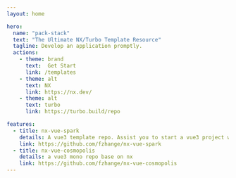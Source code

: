```yaml
---
layout: home

hero:
  name: "pack-stack"
  text: "The Ultimate NX/Turbo Template Resource"
  tagline: Develop an application promptly.
  actions:
    - theme: brand
      text:  Get Start
      link: /templates
    - theme: alt
      text: NX
      link: https://nx.dev/
    - theme: alt
      text: turbo
      link: https://turbo.build/repo

features:
  - title: nx-vue-spark
    details: A vue3 template repo. Assist you to start a vue3 project with nx quickly.
    link: https://github.com/fzhange/nx-vue-spark
  - title: nx-vue-cosmopolis
    details: a vue3 mono repo base on nx
    link: https://github.com/fzhange/nx-vue-cosmopolis
---
```


